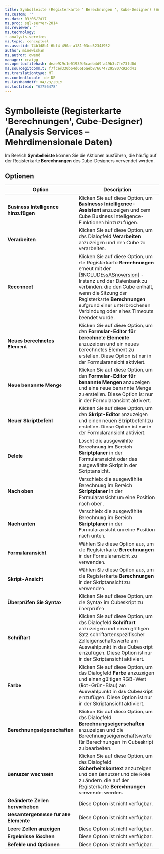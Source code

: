 ```yaml
---
title: Symbolleiste (Registerkarte ' Berechnungen ', Cube-Designer) (Analysis Services – mehrdimensionale Daten) | Microsoft-Dokumentation
ms.custom: ''
ms.date: 03/06/2017
ms.prod: sql-server-2014
ms.reviewer: ''
ms.technology:
- analysis-services
ms.topic: conceptual
ms.assetid: 74b1d8b1-6bf4-490a-a181-03cc52348952
author: minewiskan
ms.author: owend
manager: craigg
ms.openlocfilehash: deae929c1e01939d6caeb4d9fa49b3c7fe73fd0d
ms.sourcegitcommit: f7fced330b64d6616aeb8766747295807c92dd41
ms.translationtype: MT
ms.contentlocale: de-DE
ms.lasthandoff: 04/23/2019
ms.locfileid: "62756478"
---
```

# <a name="toolbar-calculations-tab-cube-designer-analysis-services---multidimensional-data"></a>Symbolleiste (Registerkarte 'Berechnungen', Cube-Designer) (Analysis Services – Mehrdimensionale Daten)
  Im Bereich **Symbolleiste** können Sie die Aktionen ausführen, die häufig auf der Registerkarte **Berechnungen** des Cube-Designers verwendet werden.  
  
## <a name="options"></a>Optionen  
  
|Option|Description|  
|------------|-----------------|  
|**Business Intelligence hinzufügen**|Klicken Sie auf diese Option, um **Businesss Intelligence-Assistent** anzuzeigen und dem Cube Business Intelligence-Funktionen hinzuzufügen.|  
|**Verarbeiten**|Klicken Sie auf diese Option, um das Dialogfeld **Verarbeiten** anzuzeigen und den Cube zu verarbeiten.|  
|**Reconnect**|Klicken Sie auf diese Option, um die Registerkarte **Berechnungen** erneut mit der [!INCLUDE[ssASnoversion](../includes/ssasnoversion-md.md)] -Instanz und der Datenbank zu verbinden, die den Cube enthält, wenn die Sitzung der Registerkarte **Berechnungen** aufgrund einer unterbrochenen Verbindung oder eines Timeouts beendet wurde.|  
|**Neues berechnetes Element**|Klicken Sie auf diese Option, um den **Formular-Editor für berechnete Elemente** anzuzeigen und ein neues berechnetes Element zu erstellen. Diese Option ist nur in der Formularansicht aktiviert.|  
|**Neue benannte Menge**|Klicken Sie auf diese Option, um den **Formular-Editor für benannte Mengen** anzuzeigen und eine neue benannte Menge zu erstellen. Diese Option ist nur in der Formularansicht aktiviert.|  
|**Neuer Skriptbefehl**|Klicken Sie auf diese Option, um den **Skript-Editor** anzuzeigen und einen neuen Skriptbefehl zu erstellen. Diese Option ist nur in der Formularansicht aktiviert.|  
|**Delete**|Löscht die ausgewählte Berechnung im Bereich **Skriptplaner** in der Formularansicht oder das ausgewählte Skript in der Skriptansicht.|  
|**Nach oben**|Verschiebt die ausgewählte Berechnung im Bereich **Skriptplaner** in der Formularansicht um eine Position nach oben.|  
|**Nach unten**|Verschiebt die ausgewählte Berechnung im Bereich **Skriptplaner** in der Formularansicht um eine Position nach unten.|  
|**Formularansicht**|Wählen Sie diese Option aus, um die Registerkarte **Berechnungen** in der Formularansicht zu verwenden.|  
|**Skript-Ansicht**|Wählen Sie diese Option aus, um die Registerkarte **Berechnungen** in der Skriptansicht zu verwenden.|  
|**Überprüfen Sie Syntax**|Klicken Sie auf diese Option, um die Syntax im Cubeskript zu überprüfen.|  
|**Schriftart**|Klicken Sie auf diese Option, um das Dialogfeld **Schriftart** anzuzeigen und einen gültigen Satz schriftartenspezifischer Zelleigenschaftswerte am Auswahlpunkt in das Cubeskript einzufügen. Diese Option ist nur in der Skriptansicht aktiviert.|  
|**Farbe**|Klicken Sie auf diese Option, um das Dialogfeld **Farbe** anzuzeigen und einen gültigen RGB-Wert (Rot-Grün-Blau) am Auswahlpunkt in das Cubeskript einzufügen. Diese Option ist nur in der Skriptansicht aktiviert.|  
|**Berechnungseigenschaften**|Klicken Sie auf diese Option, um das Dialogfeld **Berechnungseigenschaften** anzuzeigen und die Berechnungseigenschaftswerte für Berechnungen im Cubeskript zu bearbeiten.|  
|**Benutzer wechseln**|Klicken Sie auf diese Option, um das Dialogfeld **Sicherheitskontext** anzuzeigen und den Benutzer und die Rolle zu ändern, die auf der Registerkarte **Berechnungen** verwendet werden.|  
|**Geänderte Zellen hervorheben**|Diese Option ist nicht verfügbar.|  
|**Gesamtergebnisse für alle Elemente**|Diese Option ist nicht verfügbar.|  
|**Leere Zellen anzeigen**|Diese Option ist nicht verfügbar.|  
|**Ergebnisse löschen**|Diese Option ist nicht verfügbar.|  
|**Befehle und Optionen**|Diese Option ist nicht verfügbar.|  
  
  
